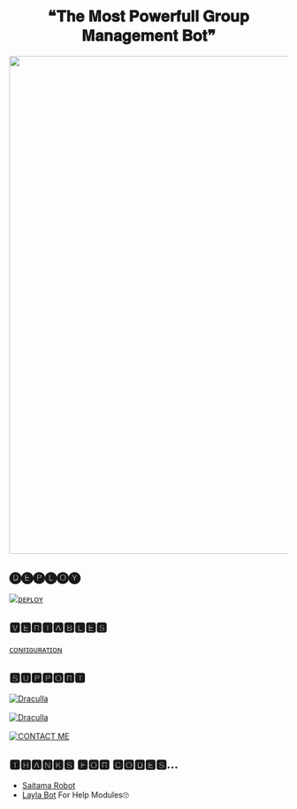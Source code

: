 <h1 align = "center"> ❝𝐓𝐡𝐞 𝐌𝐨𝐬𝐭 𝐏𝐨𝐰𝐞𝐫𝐟𝐮𝐥𝐥 𝐆𝐫𝐨𝐮𝐩 𝐌𝐚𝐧𝐚𝐠𝐞𝐦𝐞𝐧𝐭 𝐁𝐨𝐭❞ </h1>


<p align = "center"><a herf = "https://t.me/draculla_bot" alt = "D⃠𝐄𝐕𝐈𝐋 𝐐𝐔𝐄𝐄𝐍 bot"><img src = "https://te.legra.ph/file/4033a3cf309cdaa6b0ca0.jpg" width = "900"></a></p>





## 🅓🅔🅟🅛🅞🅨
[![ᴅᴇᴘʟᴏʏ](https://www.herokucdn.com/deploy/button.svg)](https://heroku.com/deploy?template=https://github.com/Itsunknown-12/TGN-Robot)


## 🆅🅴🆁🅸🅰🅱🅻🅴🆂
[ᴄᴏɴꜰɪɢᴜʀᴀᴛɪᴏɴ](https://github.com/Itsunknown-12/Zaid-Robot/blob/master/Configuration)

## 🆂🆄🅿🅿🅾🆁🆃
[![Draculla](https://img.shields.io/badge/Draculla-red?style=for-the-badge&logo=telegram)](https://t.me/dracullasupport)</br></br>
[![Draculla](https://img.shields.io/badge/dracullasupport-red?style=for-the-badge&logo=telegram)](https://t.me/dracullasupport)</br></br>
[![CONTACT ME](https://img.shields.io/badge/Telegram-Contact%20Me-informational)](https://t.me/deamonjames)

## 🆃🅷🅰🅽🅺🆂 🅵🅾🆁 🅲🅾🅳🅴🆂...

 - [Saitama Robot](https://github.com/AnimeKaizoku/SaitamaRobot)
 - [Layla Bot](https://github.com/QueenArzoo/LaylaRobot) For Help Modules🙄



